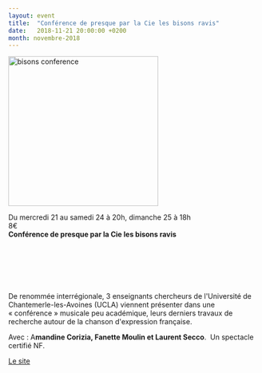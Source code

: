 ```yaml
---
layout: event
title:  "Conférence de presque par la Cie les bisons ravis"
date:   2018-11-21 20:00:00 +0200
month: novembre-2018
---
```

<img class="alignleft size-medium wp-image-5395" src="http://localhost/wpagendarts/wp-content/uploads/2018/09/bisons-conference.jpg?w=300" alt="bisons conference" width="300" height="300" />

Du mercredi 21 au samedi 24 à 20h, dimanche 25 à 18h  
8€  
**Conférence de presque par la Cie les bisons ravis**

&nbsp;

&nbsp;

&nbsp;

De renommée interrégionale, 3 enseignants chercheurs de l'Université de Chantemerle-les-Avoines (UCLA) viennent présenter dans une « conférence » musicale peu académique, leurs derniers travaux de recherche autour de la chanson d'expression française.

Avec : A**mandine Corizia, Fanette Moulin et Laurent Secco**.  Un spectacle certifié NF.

[Le site](https://www.lesbisonsravis.com/)